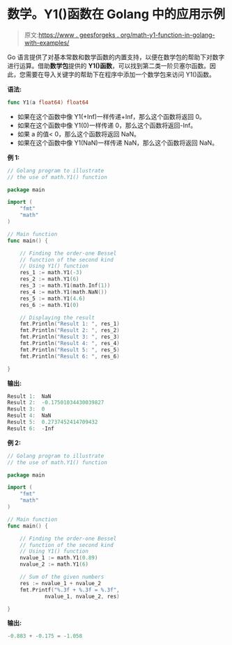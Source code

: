 # 数学。Y1()函数在 Golang 中的应用示例

> 原文:[https://www . geesforgeks . org/math-y1-function-in-golang-with-examples/](https://www.geeksforgeeks.org/math-y1-function-in-golang-with-examples/)

Go 语言提供了对基本常数和数学函数的内置支持，以便在数学包的帮助下对数字进行运算。借助**数学包**提供的 **Y1()函数**，可以找到第二类一阶贝塞尔函数。因此，您需要在导入关键字的帮助下在程序中添加一个数学包来访问 Y1()函数。

**语法:**

```go
func Y1(a float64) float64
```

*   如果在这个函数中像 Y1(+Inf)一样传递+Inf，那么这个函数将返回 0。
*   如果在这个函数中像 Y1(0)一样传递 0，那么这个函数将返回-Inf。
*   如果 a 的值< 0，那么这个函数将返回 NaN。
*   如果在这个函数中像 Y1(NaN)一样传递 NaN，那么这个函数将返回 NaN。

**例 1:**

```go
// Golang program to illustrate
// the use of math.Y1() function

package main

import (
    "fmt"
    "math"
)

// Main function
func main() {

    // Finding the order-one Bessel
    // function of the second kind
    // Using Y1() function
    res_1 := math.Y1(-3)
    res_2 := math.Y1(6)
    res_3 := math.Y1(math.Inf(1))
    res_4 := math.Y1(math.NaN())
    res_5 := math.Y1(4.6)
    res_6 := math.Y1(0)

    // Displaying the result
    fmt.Println("Result 1: ", res_1)
    fmt.Println("Result 2: ", res_2)
    fmt.Println("Result 3: ", res_3)
    fmt.Println("Result 4: ", res_4)
    fmt.Println("Result 5: ", res_5)
    fmt.Println("Result 6: ", res_6)

}
```

**输出:**

```go
Result 1:  NaN
Result 2:  -0.17501034430039827
Result 3:  0
Result 4:  NaN
Result 5:  0.2737452414709432
Result 6:  -Inf

```

**例 2:**

```go
// Golang program to illustrate
// the use of math.Y1() function

package main

import (
    "fmt"
    "math"
)

// Main function
func main() {

    // Finding the order-one Bessel
    // function of the second kind
    // Using Y1() function
    nvalue_1 := math.Y1(0.89)
    nvalue_2 := math.Y1(6)

    // Sum of the given numbers
    res := nvalue_1 + nvalue_2
    fmt.Printf("%.3f + %.3f = %.3f", 
            nvalue_1, nvalue_2, res)

}
```

**输出:**

```go
-0.883 + -0.175 = -1.058
```